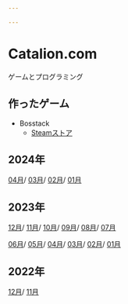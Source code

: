 ```yaml
---

---
```


# Catalion.com

ゲームとプログラミング


## 作ったゲーム

- Bosstack
    - [Steamストア](https://store.steampowered.com/app/2901820/Bosstack/)


## 2024年

[04月](diary/2024-04/)/
[03月](diary/2024-03/)/
[02月](diary/2024-02/)/
[01月](diary/2024-01/)

## 2023年

[12月](diary/2023-12/)/
[11月](diary/2023-11/)/
[10月](diary/2023-10/)/
[09月](diary/2023-09/)/
[08月](diary/2023-08/)/
[07月](diary/2023-07/)

[06月](diary/2023-06/)/
[05月](diary/2023-05/)/
[04月](diary/2023-04/)/
[03月](diary/2023-03/)/
[02月](diary/2023-02/)/
[01月](diary/2023-01/)

## 2022年
[12月](diary/2022-12/)/
[11月](diary/2022-11/)